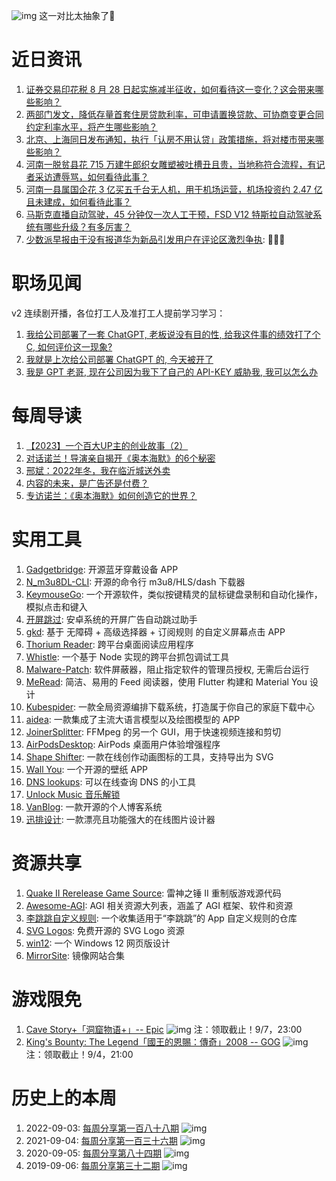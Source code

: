 ![img](http://mmbiz.qpic.cn/sz_mmbiz_png/pDARXZuibAKRMevnN3BIrLz1QpuicqB7Siaj3EK5XJhcJ8aN4ndSyzQTFyibibnWnmOicBT9Qf6mO921mxfNCVl53DMA/640?wx_fmt=png)
这一对比太抽象了🤣

# 近日资讯

1. [证券交易印花税 8 月 28 日起实施减半征收，如何看待这一变化？这会带来哪些影响？](https://www.zhihu.com/question/619398364)
2. [两部门发文，降低存量首套住房贷款利率，可申请置换贷款、可协商变更合同约定利率水平，将产生哪些影响？](https://www.zhihu.com/question/620032651)
3. [北京、上海同日发布通知，执行「认房不用认贷」政策措施，将对楼市带来哪些影响？](https://www.zhihu.com/question/620177012)
4. [河南一脱贫县花 715 万建牛郎织女雕塑被吐槽丑且贵，当地称符合流程，有记者采访遭辱骂，如何看待此事？](https://www.zhihu.com/question/619309393)
5. [河南一县属国企花 3 亿买五千台无人机，用于机场运营，机场投资约 2.47 亿且未建成，如何看待此事？](https://www.zhihu.com/question/620188614)
6. [马斯克直播自动驾驶，45 分钟仅一次人工干预，FSD V12 特斯拉自动驾驶系统有哪些升级？有多厉害？](https://www.zhihu.com/question/619544346)
7. [少数派早报由于没有报道华为新品引发用户在评论区激烈争执](https://sspai.com/post/82543): 🤣🤣🤣

# 职场见闻

v2 连续剧开播，各位打工人及准打工人提前学习学习：

1. [我给公司部署了一套 ChatGPT, 老板说没有目的性, 给我这件事的绩效打了个 C, 如何评价这一现象?](https://v2ex.com/t/963224)
2. [我就是上次给公司部署 ChatGPT 的, 今天被开了](https://v2ex.com/t/966243)
3. [我是 GPT 老哥, 现在公司因为我下了自己的 API-KEY 威胁我, 我可以怎么办](https://v2ex.com/t/966984)

# 每周导读

1. [【2023】一个百大UP主的创业故事（2）](https://www.bilibili.com/video/BV17u411E7UK)
2. [对话诺兰！导演亲自揭开《奥本海默》的6个秘密](https://www.bilibili.com/video/BV1o34y1K7n3)
3. [邢斌：2022年冬，我在临沂城送外卖](https://mp.weixin.qq.com/s/Yms7al4Ms42pXR-tS5iYFQ)
4. [内容的未来，是广告还是付费？](https://mp.weixin.qq.com/s/blml6Cy1D6ZfbKM_E-dRSw)
5. [专访诺兰：《奥本海默》如何创造它的世界？](https://mp.weixin.qq.com/s/HroxHukH-_k6OkM0sUigvg)

# 实用工具

1. [Gadgetbridge](https://codeberg.org/Freeyourgadget/Gadgetbridge): 开源蓝牙穿戴设备 APP
2. [N_m3u8DL-CLI](https://github.com/nilaoda/N_m3u8DL-CLI): 开源的命令行 m3u8/HLS/dash 下载器
3. [KeymouseGo](https://github.com/taojy123/KeymouseGo): 一个开源软件，类似按键精灵的鼠标键盘录制和自动化操作，模拟点击和键入
4. [开屏跳过](https://github.com/zfdang/Android-Touch-Helper): 安卓系统的开屏广告自动跳过助手
5. [gkd](https://github.com/gkd-kit/gkd): 基于 无障碍 + 高级选择器 + 订阅规则 的自定义屏幕点击 APP
6. [Thorium Reader](https://github.com/edrlab/thorium-reader): 跨平台桌面阅读应用程序
7. [Whistle](https://github.com/avwo/whistle): 一个基于 Node 实现的跨平台抓包调试工具
8. [Malware-Patch](https://github.com/the1812/Malware-Patch): 软件屏蔽器，阻止指定软件的管理员授权, 无需后台运行
9. [MeRead](https://github.com/gvenusleo/MeRead): 简洁、易用的 Feed 阅读器，使用 Flutter 构建和 Material You 设计
10. [Kubespider](https://github.com/opennaslab/kubespider): 一款全局资源编排下载系统，打造属于你自己的家庭下载中心
11. [aidea](https://github.com/mylxsw/aidea): 一款集成了主流大语言模型以及绘图模型的 APP
12. [JoinerSplitter](https://github.com/Rambalac/JoinerSplitter): FFMpeg 的另一个 GUI，用于快速视频连接和剪切
13. [AirPodsDesktop](https://github.com/SpriteOvO/AirPodsDesktop): AirPods 桌面用户体验增强程序
14. [Shape Shifter](https://github.com/alexjlockwood/ShapeShifter): 一款在线创作动画图标的工具，支持导出为 SVG
15. [Wall You](https://github.com/you-apps/WallYou): 一个开源的壁纸 APP
16. [DNS lookups](https://github.com/jvns/dns-lookup): 可以在线查询 DNS 的小工具
17. [Unlock Music 音乐解锁](https://git.unlock-music.dev/um/web)
18. [VanBlog](https://github.com/Mereithhh/vanblog): 一款开源的个人博客系统
19. [迅排设计](https://github.com/palxiao/poster-design): 一款漂亮且功能强大的在线图片设计器

# 资源共享

1. [Quake II Rerelease Game Source](https://github.com/id-Software/quake2-rerelease-dll): 雷神之锤 II 重制版游戏源代码
2. [Awesome-AGI](https://github.com/EmbraceAGI/Awesome-AGI): AGI 相关资源大列表，涵盖了 AGI 框架、软件和资源
3. [李跳跳自定义规则](https://github.com/Snoopy1866/LiTiaotiao-Custom-Rules): 一个收集适用于“李跳跳”的 App 自定义规则的仓库
4. [SVG Logos](https://github.com/gilbarbara/logos): 免费开源的 SVG Logo 资源
5. [win12](https://github.com/tjy-gitnub/win12): 一个 Windows 12 网页版设计
6. [MirrorSite](https://github.com/runningcheese/MirrorSite): 镜像网站合集

# 游戏限免

1. [Cave Story+「洞窟物语+」-- Epic](https://store.epicgames.com/p/cave-story-plus)
![img](http://mmbiz.qpic.cn/sz_mmbiz_png/pDARXZuibAKRMevnN3BIrLz1QpuicqB7Sia8kfxY4HweJHcxscoPAQrZWM50buYZibTOLEiaYnmsGiaD85OQSHPDczAQ/640?wx_fmt=png)
注：领取截止！9/7，23:00
2. [King's Bounty: The Legend「國王的恩賜：傳奇」2008 -- GOG](https://www.gog.com/zh/game/kings_bounty_the_legend)
![img](http://mmbiz.qpic.cn/sz_mmbiz_png/pDARXZuibAKRMevnN3BIrLz1QpuicqB7SiaV5nD07hZSRFlnWnw4V9RLWCANGUcmibAia7jhDvqlwcWN9RuS4b7oQKg/640?wx_fmt=png)
注：领取截止！9/4，21:00

# 历史上的本周

1. 2022-09-03: [每周分享第一百八十八期](https://mp.weixin.qq.com/s/7Yz0ZiyYBL4STf5R9TymoA)
![img](https://mmbiz.qpic.cn/sz_mmbiz_jpg/pDARXZuibAKSIwSWuyDZ6IEwYy5yHLfibeiae4zn2pLibbVXlbNicZMKf6bszFP4KXJ902kR8Wr9yjfJgQeyLE5ibwyA/640?wx_fmt=jpeg&wxfrom=5&wx_lazy=1&wx_co=1)
2. 2021-09-04: [每周分享第一百三十六期](https://mp.weixin.qq.com/s/WXTOcqfrFwUhLNQpPyqNTg)
![img](https://mmbiz.qpic.cn/sz_mmbiz_jpg/pDARXZuibAKTVRjiazDicric9iahwn3c70YWEZQoRcHYmkB2ptFVlJBxLIukrdtxp8W1yw6Pic8hXEx5PD4iaBlwtEHHw/640?wx_fmt=jpeg&wxfrom=5&wx_lazy=1&wx_co=1)
3. 2020-09-05: [每周分享第八十四期](https://mp.weixin.qq.com/s/jSd278msD1ZXBalxIxAxdg)
![img](https://mmbiz.qpic.cn/sz_mmbiz_jpg/pDARXZuibAKTx2zNuwnWBv7OcWLnADugIicpdU6mib8vVZ8Vg4FomKyoJt0dmKtq4TH6woRAwBcaog1bw2R2ouhjg/640?wx_fmt=jpeg&wxfrom=5&wx_lazy=1&wx_co=1)
4. 2019-09-06: [每周分享第三十二期](https://mp.weixin.qq.com/s/2Pdq7BcSf3XUayOS30qC6g)
![img](https://mmbiz.qpic.cn/mmbiz_jpg/pDARXZuibAKSgxGty5mx8K475SDCxvYiaefH6yvFpQADP2STbroyw1ias3XNuVFPHpyBAdDGr8UAjwhBur3pqrDnw/640?wx_fmt=jpeg&wxfrom=5&wx_lazy=1&wx_co=1)
